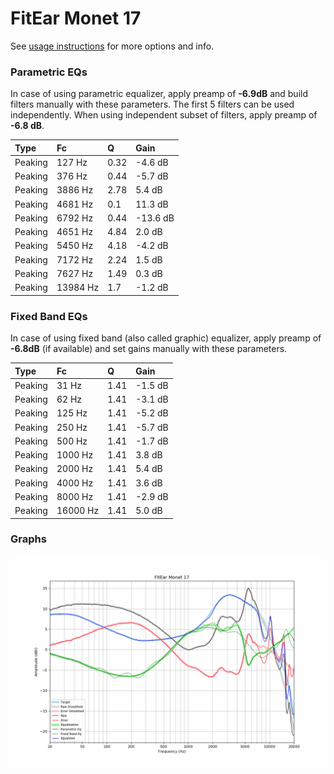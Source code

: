 # FitEar Monet 17
See [usage instructions](https://github.com/jaakkopasanen/AutoEq#usage) for more options and info.

### Parametric EQs
In case of using parametric equalizer, apply preamp of **-6.9dB** and build filters manually
with these parameters. The first 5 filters can be used independently.
When using independent subset of filters, apply preamp of **-6.8 dB**.

| Type    | Fc       |    Q | Gain     |
|:--------|:---------|:-----|:---------|
| Peaking | 127 Hz   | 0.32 | -4.6 dB  |
| Peaking | 376 Hz   | 0.44 | -5.7 dB  |
| Peaking | 3886 Hz  | 2.78 | 5.4 dB   |
| Peaking | 4681 Hz  | 0.1  | 11.3 dB  |
| Peaking | 6792 Hz  | 0.44 | -13.6 dB |
| Peaking | 4651 Hz  | 4.84 | 2.0 dB   |
| Peaking | 5450 Hz  | 4.18 | -4.2 dB  |
| Peaking | 7172 Hz  | 2.24 | 1.5 dB   |
| Peaking | 7627 Hz  | 1.49 | 0.3 dB   |
| Peaking | 13984 Hz | 1.7  | -1.2 dB  |

### Fixed Band EQs
In case of using fixed band (also called graphic) equalizer, apply preamp of **-6.8dB**
(if available) and set gains manually with these parameters.

| Type    | Fc       |    Q | Gain    |
|:--------|:---------|:-----|:--------|
| Peaking | 31 Hz    | 1.41 | -1.5 dB |
| Peaking | 62 Hz    | 1.41 | -3.1 dB |
| Peaking | 125 Hz   | 1.41 | -5.2 dB |
| Peaking | 250 Hz   | 1.41 | -5.7 dB |
| Peaking | 500 Hz   | 1.41 | -1.7 dB |
| Peaking | 1000 Hz  | 1.41 | 3.8 dB  |
| Peaking | 2000 Hz  | 1.41 | 5.4 dB  |
| Peaking | 4000 Hz  | 1.41 | 3.6 dB  |
| Peaking | 8000 Hz  | 1.41 | -2.9 dB |
| Peaking | 16000 Hz | 1.41 | 5.0 dB  |

### Graphs
![](./FitEar%20Monet%2017.png)